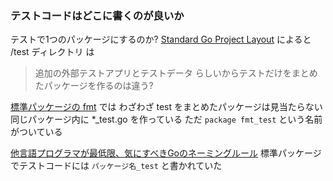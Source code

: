 ### テストコードはどこに書くのが良いか
テストで1つのパッケージにするのか?
[Standard Go Project Layout](https://github.com/golang-standards/project-layout/blob/master/README_ja.md) によると
/test ディレクトリ は
>追加の外部テストアプリとテストデータ
らしいからテストだけをまとめたパッケージを作るのは違う?

[標準パッケージの fmt](https://github.com/golang/go/tree/master/src/fmt) では
わざわざ test をまとめたパッケージは見当たらない
同じパッケージ内に *_test.go を作っている
ただ `package fmt_test` という名前がついている


[他言語プログラマが最低限、気にすべきGoのネーミングルール](https://zenn.dev/keitakn/articles/go-naming-rules)
標準パッケージでテストコードには `パッケージ名_test` と書かれていた
